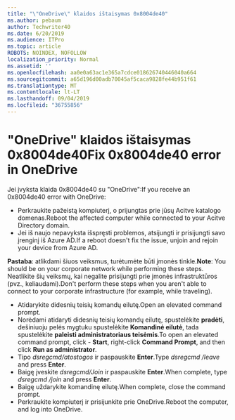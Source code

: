 ```yaml
---
title: "\"OneDrive\" klaidos ištaisymas 0x8004de40"
ms.author: pebaum
author: Techwriter40
ms.date: 6/20/2019
ms.audience: ITPro
ms.topic: article
ROBOTS: NOINDEX, NOFOLLOW
localization_priority: Normal
ms.assetid: ''
ms.openlocfilehash: aa0e0a63ac1e365a7cdce018626740446040a664
ms.sourcegitcommit: a65d196d00adb70045af5caca9828fe44b951f61
ms.translationtype: MT
ms.contentlocale: lt-LT
ms.lasthandoff: 09/04/2019
ms.locfileid: "36755856"
---
```

# <a name="fix-0x8004de40-error-in-onedrive"></a><span data-ttu-id="34dab-102">"OneDrive" klaidos ištaisymas 0x8004de40</span><span class="sxs-lookup"><span data-stu-id="34dab-102">Fix 0x8004de40 error in OneDrive</span></span>

<span data-ttu-id="34dab-103">Jei įvyksta klaida 0x8004de40 su "OneDrive":</span><span class="sxs-lookup"><span data-stu-id="34dab-103">If you receive an 0x8004de40 error with OneDrive:</span></span>

- <span data-ttu-id="34dab-104">Perkraukite pažeistą kompiuterį, o prijungtas prie jūsų Acitve katalogo domenas.</span><span class="sxs-lookup"><span data-stu-id="34dab-104">Reboot the affected computer while connected to your Acitve Directory domain.</span></span>
- <span data-ttu-id="34dab-105">Jei iš naujo nepavyksta išspręsti problemos, atsijungti ir prisijungti savo įrenginį iš Azure AD.</span><span class="sxs-lookup"><span data-stu-id="34dab-105">If a reboot doesn't fix the issue, unjoin and rejoin your device from Azure AD.</span></span> 

<span data-ttu-id="34dab-106">**Pastaba**: atlikdami šiuos veiksmus, turėtumėte būti įmonės tinkle.</span><span class="sxs-lookup"><span data-stu-id="34dab-106">**Note**: You should be on your corporate network while performing these steps.</span></span> <span data-ttu-id="34dab-107">Neatlikite šių veiksmų, kai negalite prisijungti prie įmonės infrastruktūros (pvz., keliaudami).</span><span class="sxs-lookup"><span data-stu-id="34dab-107">Don't perform these steps when you aren't able to connect to your corporate infrastructure (for example, while traveling).</span></span> 

- <span data-ttu-id="34dab-108">Atidarykite didesnių teisių komandų eilutę.</span><span class="sxs-lookup"><span data-stu-id="34dab-108">Open an elevated command prompt.</span></span> 
- <span data-ttu-id="34dab-109">Norėdami atidaryti didesnių teisių komandų eilutę, spustelėkite **pradėti**, dešiniuoju pelės mygtuku spustelėkite **Komandinė eilutė**, tada spustelėkite **paleisti administratoriaus teisėmis**.</span><span class="sxs-lookup"><span data-stu-id="34dab-109">To open an elevated command prompt, click - **Start**, right-click **Command Prompt**, and then click **Run as administrator**.</span></span>
- <span data-ttu-id="34dab-110">Tipo *dsregcmd/atostogos* ir paspauskite **Enter**.</span><span class="sxs-lookup"><span data-stu-id="34dab-110">Type *dsregcmd /leave* and press **Enter**.</span></span>
- <span data-ttu-id="34dab-111">Baigę įveskite *dsregcmd/Join* ir paspauskite **Enter**.</span><span class="sxs-lookup"><span data-stu-id="34dab-111">When complete, type *dsregcmd /join* and press **Enter**.</span></span>
- <span data-ttu-id="34dab-112">Baigę uždarykite komandinę eilutę.</span><span class="sxs-lookup"><span data-stu-id="34dab-112">When complete, close the command prompt.</span></span>
- <span data-ttu-id="34dab-113">Perkraukite kompiuterį ir prisijunkite prie OneDrive.</span><span class="sxs-lookup"><span data-stu-id="34dab-113">Reboot the computer, and log into OneDrive.</span></span>